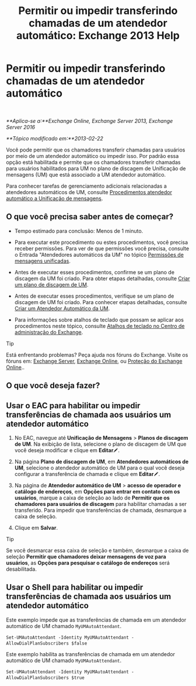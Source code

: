 ﻿---
title: 'Permitir ou impedir transferindo chamadas de um atendedor automático: Exchange 2013 Help'
TOCTitle: Permitir ou impedir transferindo chamadas de um atendedor automático
ms:assetid: ca961cc8-cc24-4e05-b72d-79979c155cf9
ms:mtpsurl: https://technet.microsoft.com/pt-br/library/Ee423558(v=EXCHG.150)
ms:contentKeyID: 52058498
ms.date: 05/22/2018
mtps_version: v=EXCHG.150
ms.translationtype: MT
---

# Permitir ou impedir transferindo chamadas de um atendedor automático

 

_**Aplica-se a:**Exchange Online, Exchange Server 2013, Exchange Server 2016_

_**Tópico modificado em:**2013-02-22_

Você pode permitir que os chamadores transferir chamadas para usuários por meio de um atendedor automático ou impedir isso. Por padrão essa opção está habilitada e permite que os chamadores transferir chamadas para usuários habilitados para UM no plano de discagem de Unificação de mensagens (UM) que está associado a UM atendedor automático.

Para conhecer tarefas de gerenciamento adicionais relacionadas a atendedores automáticos de UM, consulte [Procedimentos atendedor automático a Unificação de mensagens](um-auto-attendant-procedures-exchange-2013-help.md).

## O que você precisa saber antes de começar?

  - Tempo estimado para conclusão: Menos de 1 minuto.

  - Para executar este procedimento ou estes procedimentos, você precisa receber permissões. Para ver de que permissões você precisa, consulte o Entrada "Atendedores automáticos da UM" no tópico [Permissões de mensagens unificadas](unified-messaging-permissions-exchange-2013-help.md).

  - Antes de executar esses procedimentos, confirme se um plano de discagem da UM foi criado. Para obter etapas detalhadas, consulte [Criar um plano de discagem de UM](create-a-um-dial-plan-exchange-2013-help.md).

  - Antes de executar esses procedimentos, verifique se um plano de discagem de UM foi criado. Para conhecer etapas detalhadas, consulte [Criar um Atendedor Automático da UM](create-a-um-auto-attendant-exchange-2013-help.md).

  - Para informações sobre atalhos de teclado que possam se aplicar aos procedimentos neste tópico, consulte [Atalhos de teclado no Centro de administração do Exchange](keyboard-shortcuts-in-the-exchange-admin-center-exchange-online-protection-help.md).


> [!TIP]
> Está enfrentando problemas? Peça ajuda nos fóruns do Exchange. Visite os fóruns em: <A href="https://go.microsoft.com/fwlink/p/?linkid=60612">Exchange Server</A>, <A href="https://go.microsoft.com/fwlink/p/?linkid=267542">Exchange Online</A>, ou <A href="https://go.microsoft.com/fwlink/p/?linkid=285351">Proteção do Exchange Online</A>..



## O que você deseja fazer?

## Usar o EAC para habilitar ou impedir transferências de chamada aos usuários um atendedor automático

1.  No EAC, navegue até **Unificação de Mensagens** \> **Planos de discagem de UM**. Na exibição de lista, selecione o plano de discagem de UM que você deseja modificar e clique em **Editar**![Ícone de edição](images/JJ218640.6f53ccb2-1f13-4c02-bea0-30690e6ea71d(EXCHG.150).gif "Ícone de edição").

2.  Na página **Plano de discagem de UM**, em **Atendedores automáticos de UM**, selecione o atendedor automático de UM para o qual você deseja configurar a transferência de chamada e clique em **Editar**![Ícone de edição](images/JJ218640.6f53ccb2-1f13-4c02-bea0-30690e6ea71d(EXCHG.150).gif "Ícone de edição").

3.  Na página de **Atendedor automático de UM** \> **acesso de operador e catálogo de endereços**, em **Opções para entrar em contato com os usuários**, marque a caixa de seleção ao lado de **Permitir que os chamadores para usuários de discagem** para habilitar chamadas a ser transferido. Para impedir que transferências de chamada, desmarque a caixa de seleção.

4.  Clique em **Salvar**.


> [!TIP]
> Se você desmarcar essa caixa de seleção e também, desmarque a caixa de seleção <STRONG>Permitir que chamadores deixar mensagens de voz para usuários</STRONG>, as <STRONG>Opções para pesquisar o catálogo de endereços</STRONG> será desabilitada.



## Usar o Shell para habilitar ou impedir transferências de chamada aos usuários um atendedor automático

Este exemplo impede que as transferências de chamada em um atendedor automático de UM chamado `MyUMAutoAttendant`.

    Set-UMAutoAttendant -Identity MyUMAutoAttendant -AllowDialPlanSubscribers $false

Este exemplo habilita as transferências de chamada em um atendedor automático de UM chamado `MyUMAutoAttendant`.

    Set-UMAutoAttendant -Identity MyUMAutoAttendant -AllowDialPlanSubscribers $true

